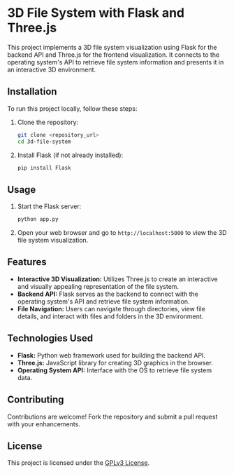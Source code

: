 # 3D File System with Flask and Three.js

This project implements a 3D file system visualization using Flask for the backend API and Three.js for the frontend visualization. It connects to the operating system's API to retrieve file system information and presents it in an interactive 3D environment.

## Installation

To run this project locally, follow these steps:

1. Clone the repository:
   ```bash
   git clone <repository_url>
   cd 3d-file-system
   ```

2. Install Flask (if not already installed):
   ```bash
   pip install Flask
   ```

## Usage

1. Start the Flask server:
   ```bash
   python app.py
   ```

2. Open your web browser and go to `http://localhost:5000` to view the 3D file system visualization.

## Features

- **Interactive 3D Visualization:** Utilizes Three.js to create an interactive and visually appealing representation of the file system.
- **Backend API:** Flask serves as the backend to connect with the operating system's API and retrieve file system information.
- **File Navigation:** Users can navigate through directories, view file details, and interact with files and folders in the 3D environment.

## Technologies Used

- **Flask:** Python web framework used for building the backend API.
- **Three.js:** JavaScript library for creating 3D graphics in the browser.
- **Operating System API:** Interface with the OS to retrieve file system data.

## Contributing

Contributions are welcome! Fork the repository and submit a pull request with your enhancements.

## License

This project is licensed under the [GPLv3 License](link-to-license).

